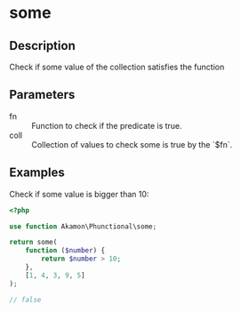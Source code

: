 # some

## Description
Check if some value of the collection satisfies the function

## Parameters

<dl>
  <dt>fn</dt>
  <dd>Function to check if the predicate is true.</dd>

  <dt>coll</dt>
  <dd>Collection of values to check some is true by the `$fn`.</dd>
</dl>

## Examples

Check if some value is bigger than 10:
```php
<?php

use function Akamon\Phunctional\some;

return some(
    function ($number) {
        return $number > 10;
    }, 
    [1, 4, 3, 9, 5]
);

// false
```
